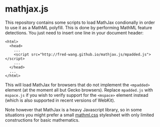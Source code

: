 mathjax.js
==========

This repository contains some scripts to load MathJax condionally in order to
use it as a MathML polyfill. This is done by performing MathML feature
detections. You just need to insert one line in your document header:

    <html>
      <head>
        ...
        <script src="http://fred-wang.github.io/mathjax.js/mpadded.js"></script>
        ...
      </head>
      ...
    </html>

This will load MathJax for browsers that do not implement the `<mpadded>`
element (at the moment all but Gecko browsers). Replace `mpadded.js` with
`mspace.js` if you wish to verify support for the `<mspace>` element instead
(which is also supported in recent versions of WebKit).

Note however that MathJax is a heavy Javascript library, so in some situations
you might prefer a small [mathml.css](https://github.com/fred-wang/mathml.css)
stylesheet with only limited constructions for basic mathematics.
